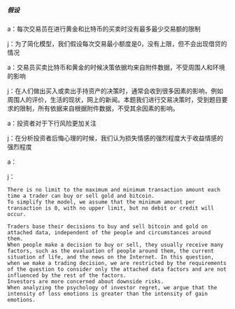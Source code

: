 ##### 假设

a：每次交易员在进行黄金和比特币的买卖时没有最多最少交易额的限制

j：为了简化模型，我们假设每次交易最小额度是0，没有上限，但不会出现借贷的情况

a：交易员买卖比特币和黄金的时候决策依据均来自附件数据，不受周围人和环境的影响

j：在人们做出买入或卖出手持资产的决策时，通常会收到很多因素的影响，例如周围人的评价，生活的现状，网上的新闻。本题我们进行交易决策时，受到题目要求的限制，所有依据来自根据附件数据，不受其余因素的影响。

a：投资者对于下行风险更加关注

j：在分析投资者后悔心理的时候，我们认为损失情感的强烈程度大于收益情感的强烈程度

a：

j：

```
There is no limit to the maximum and minimum transaction amount each time a trader can buy or sell gold and bitcoin.
To simplify the model, we assume that the minimum amount per transaction is 0, with no upper limit, but no debit or credit will occur.

Traders base their decisions to buy and sell bitcoin and gold on attached data, independent of the people and circumstances around them.
When people make a decision to buy or sell, they usually receive many factors, such as the evaluation of people around them, the current situation of life, and the news on the Internet. In this question, when we make a trading decision, we are restricted by the requirements of the question to consider only the attached data factors and are not influenced by the rest of the factors.
Investors are more concerned about downside risks.
When analyzing the psychology of investor regret, we argue that the intensity of loss emotions is greater than the intensity of gain emotions.
```

